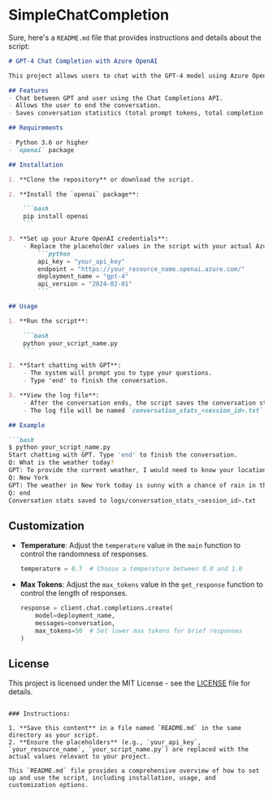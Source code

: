 # SimpleChatCompletion

Sure, here's a `README.md` file that provides instructions and details about the script:

```markdown
# GPT-4 Chat Completion with Azure OpenAI

This project allows users to chat with the GPT-4 model using Azure OpenAI. The script records the conversation and saves statistics about the session in a log file.

## Features
- Chat between GPT and user using the Chat Completions API.
- Allows the user to end the conversation.
- Saves conversation statistics (total prompt tokens, total completion tokens, number of successful and unsuccessful responses) in a unique text file within a `logs` directory.

## Requirements

- Python 3.6 or higher
- `openai` package

## Installation

1. **Clone the repository** or download the script.

2. **Install the `openai` package**:

    ```bash
    pip install openai
    ```

3. **Set up your Azure OpenAI credentials**:
    - Replace the placeholder values in the script with your actual Azure OpenAI credentials:
        ```python
        api_key = "your_api_key"
        endpoint = "https://your_resource_name.openai.azure.com/"
        deployment_name = "gpt-4"
        api_version = "2024-02-01"
        ```

## Usage

1. **Run the script**:

    ```bash
    python your_script_name.py
    ```

2. **Start chatting with GPT**:
    - The system will prompt you to type your questions.
    - Type 'end' to finish the conversation.

3. **View the log file**:
    - After the conversation ends, the script saves the conversation statistics in a unique text file within the `logs` directory.
    - The log file will be named `conversation_stats_<session_id>.txt`.

## Example

```bash
$ python your_script_name.py
Start chatting with GPT. Type 'end' to finish the conversation.
Q: What is the weather today?
GPT: To provide the current weather, I would need to know your location.
Q: New York
GPT: The weather in New York today is sunny with a chance of rain in the evening.
Q: end
Conversation stats saved to logs/conversation_stats_<session_id>.txt
```

## Customization

- **Temperature**: Adjust the `temperature` value in the `main` function to control the randomness of responses.
    ```python
    temperature = 0.7  # Choose a temperature between 0.0 and 1.0
    ```

- **Max Tokens**: Adjust the `max_tokens` value in the `get_response` function to control the length of responses.
    ```python
    response = client.chat.completions.create(
        model=deployment_name,
        messages=conversation,
        max_tokens=50  # Set lower max tokens for brief responses
    )
    ```

## License

This project is licensed under the MIT License - see the [LICENSE](LICENSE) file for details.
```

### Instructions:

1. **Save this content** in a file named `README.md` in the same directory as your script.
2. **Ensure the placeholders** (e.g., `your_api_key`, `your_resource_name`, `your_script_name.py`) are replaced with the actual values relevant to your project.

This `README.md` file provides a comprehensive overview of how to set up and use the script, including installation, usage, and customization options.

